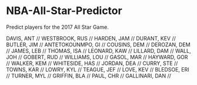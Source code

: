 # NBA-All-Star-Predictor
Predict players for the 2017 All Star Game.

DAVIS, ANT //
WESTBROOK, RUS //
HARDEN, JAM //
DURANT, KEV //
BUTLER, JIM //
ANTETOKOUNMPO, GI //
COUSINS, DEM //
DEROZAN, DEM //
JAMES, LEB // 
THOMAS, ISA // 
LEONARD, KAW // 
LILLARD, DAM //
WALL, JOH //
GOBERT, RUD //
WILLIAMS, LOU //
GASOL, MAR //
HAYWARD, GOR //
WALKER, KEM //
WHITESIDE, HAS //
JORDAN, DEA //
CURRY, STE //
TOWNS, KAR //
LOWRY, KYL //
TEAGUE, JEF //
LOVE, KEV //
BLEDSOE, ERI //
TURNER, MYL //
GRIFFIN, BLA //
PAUL, CHR //
GALLINARI, DAN //
